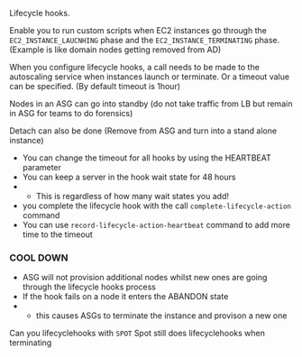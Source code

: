 Lifecycle hooks.

Enable you to run custom scripts when EC2 instances go through the ```EC2_INSTANCE_LAUCNHING``` phase and the ```EC2_INSTANCE_TERMINATING``` phase.
(Example is like domain nodes getting removed from AD)

When you configure lifecycle hooks, a call needs to be made to the autoscaling service when instances launch or terminate. Or a timeout value can be specified. (By default timeout is 1hour)

Nodes in an ASG can go into standby (do not take traffic from LB but remain in ASG for teams to do forensics)

Detach can also be done (Remove from ASG and turn into a stand alone instance)

- You can change the timeout for all hooks by using the HEARTBEAT parameter
- You can keep a server in the hook wait state for 48 hours
- - This is regardless of how many wait states you add!
- you complete the lifecycle hook with the call ```complete-lifecycle-action``` command
- You can use ```record-lifecycle-action-heartbeat``` command to add more time to the timeout

### COOL DOWN ###
- ASG will not provision additional nodes whilst new ones are going through the lifecycle hooks process
- If the hook fails on a node it enters the ABANDON state
- - this causes ASGs to terminate the instance and provison a new one

Can you lifecyclehooks with ```SPOT```
Spot still does lifecyclehooks when terminating

